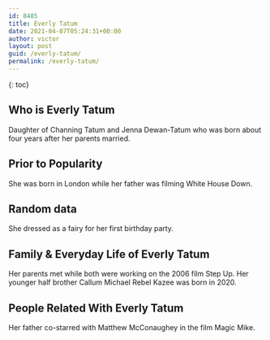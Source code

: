 ```yaml
---
id: 8485
title: Everly Tatum
date: 2021-04-07T05:24:31+00:00
author: victor
layout: post
guid: /everly-tatum/
permalink: /everly-tatum/
---
```



{: toc}


## Who is Everly Tatum



Daughter of Channing Tatum and Jenna Dewan-Tatum who was born about four years after her parents married.

                
                
                
## Prior to Popularity



She was born in London while her father was filming White House Down. 

                
                
                
## Random data



She dressed as a fairy for her first birthday party.

                
                
                
## Family & Everyday Life of Everly Tatum



Her parents met while both were working on the 2006 film Step Up. Her younger half brother Callum Michael Rebel Kazee was born in 2020.

                
                
                
## People Related With Everly Tatum



Her father co-starred with Matthew McConaughey in the film Magic Mike. 

                
              
            
          
          
          